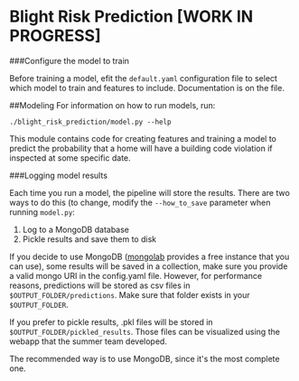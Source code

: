# Blight Risk Prediction [WORK IN PROGRESS]

###Configure the model to train

Before training a model, efit the `default.yaml` configuration file to select which model to train and features to include. Documentation is on the file.

##Modeling
For information on how to run models, run:

`./blight_risk_prediction/model.py --help`

This module contains code for creating features and training a model to predict the probability that a home will have a
building code violation if inspected at some specific date. 

###Logging model results

Each time you run a model, the pipeline will store the results. There are two ways to do this (to change, modify the `--how_to_save` parameter when running `model.py`:

1. Log to a MongoDB database
2. Pickle results and save them to disk

If you decide to use MongoDB ([mongolab](https://mongolab.com) provides a free instance that you can use), some results will be saved in a collection,
make sure you provide a valid mongo URI in the config.yaml file. However, for performance reasons, predictions will be stored as csv files in `$OUTPUT_FOLDER/predictions`. Make sure that folder exists in your `$OUTPUT_FOLDER`.

If you prefer to pickle results, .pkl files will be stored in `$OUTPUT_FOLDER/pickled_results`. Those files can be visualized using the webapp that the summer team developed.

The recommended way is to use MongoDB, since it's the most complete one.
